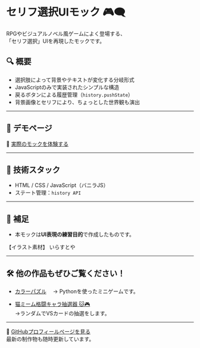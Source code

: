 # セリフ選択UIモック 🎮🗨️

RPGやビジュアルノベル風ゲームによく登場する、  
「セリフ選択」UIを再現したモックです。

## 🔍 概要

- 選択肢によって背景やテキストが変化する分岐形式
- JavaScriptのみで実装されたシンプルな構造
- 戻るボタンによる履歴管理（`history.pushState`）
- 背景画像とセリフにより、ちょっとした世界観も演出

---

## 🧪 デモページ

🔗 [実際のモックを体験する](https://tsushima-r.github.io/irasutoya-mock-app/)  


---

## 🧰 技術スタック

- HTML / CSS / JavaScript（バニラJS）
- ステート管理：`history API`

---

## 📝 補足

- 本モックは**UI表現の練習目的**で作成したものです。

【イラスト素材】
いらすとや


---
## 🛠 他の作品もぜひご覧ください！



 - [カラーパズル](https://github.com/tsushima-r/puzzle.py)　
  → Pythonを使ったミニゲームです。

- [猫ミーム格闘キャラ抽選器 🐱🎮](https://github.com/tsushima-r/Meme-Fighter-Picker/tree/main)  
  →ランダムでVSカードの抽選をします。


---

📁 [GitHubプロフィールページを見る](https://github.com/tsushima-r)  
最新の制作物も随時更新しています。



